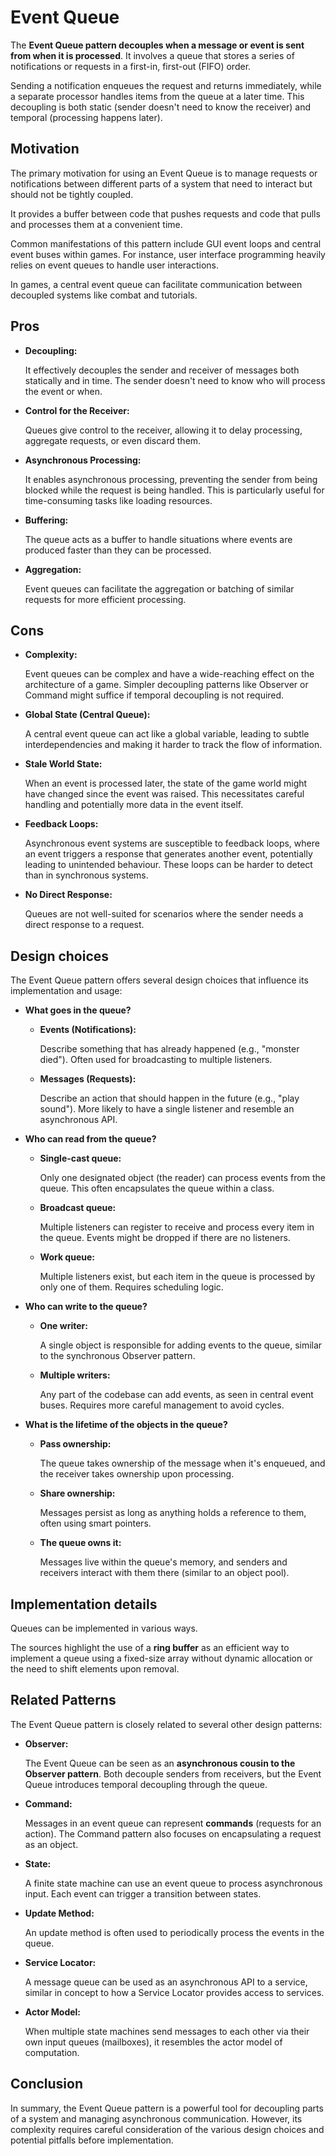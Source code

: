 # Event Queue

The **Event Queue pattern decouples when a message or event is sent from when it is processed**. It involves a queue that stores a series of notifications or requests in a first-in, first-out (FIFO) order.

Sending a notification enqueues the request and returns immediately, while a separate processor handles items from the queue at a later time. This decoupling is both static (sender doesn't need to know the receiver) and temporal (processing happens later).

## Motivation

The primary motivation for using an Event Queue is to manage requests or notifications between different parts of a system that need to interact but should not be tightly coupled.

It provides a buffer between code that pushes requests and code that pulls and processes them at a convenient time.

Common manifestations of this pattern include GUI event loops and central event buses within games. For instance, user interface programming heavily relies on event queues to handle user interactions.

In games, a central event queue can facilitate communication between decoupled systems like combat and tutorials.

## Pros


- **Decoupling:**

	It effectively decouples the sender and receiver of messages both statically and in time. The sender doesn't need to know who will process the event or when.

- **Control for the Receiver:**

	Queues give control to the receiver, allowing it to delay processing, aggregate requests, or even discard them.

- **Asynchronous Processing:**

	It enables asynchronous processing, preventing the sender from being blocked while the request is being handled. This is particularly useful for time-consuming tasks like loading resources.

- **Buffering:**

	The queue acts as a buffer to handle situations where events are produced faster than they can be processed.

- **Aggregation:**

	Event queues can facilitate the aggregation or batching of similar requests for more efficient processing.

## Cons


- **Complexity:**

	Event queues can be complex and have a wide-reaching effect on the architecture of a game. Simpler decoupling patterns like Observer or Command might suffice if temporal decoupling is not required.

- **Global State (Central Queue):**

	A central event queue can act like a global variable, leading to subtle interdependencies and making it harder to track the flow of information.

- **Stale World State:**

	When an event is processed later, the state of the game world might have changed since the event was raised. This necessitates careful handling and potentially more data in the event itself.

- **Feedback Loops:**

	Asynchronous event systems are susceptible to feedback loops, where an event triggers a response that generates another event, potentially leading to unintended behaviour. These loops can be harder to detect than in synchronous systems.

- **No Direct Response:**

	Queues are not well-suited for scenarios where the sender needs a direct response to a request.

## Design choices

The Event Queue pattern offers several design choices that influence its implementation and usage:

- **What goes in the queue?**

    - **Events (Notifications):**

	    Describe something that has already happened (e.g., "monster died"). Often used for broadcasting to multiple listeners.

    - **Messages (Requests):**

    	Describe an action that should happen in the future (e.g., "play sound"). More likely to have a single listener and resemble an asynchronous API.

- **Who can read from the queue?**

    - **Single-cast queue:**

	    Only one designated object (the reader) can process events from the queue. This often encapsulates the queue within a class.

    - **Broadcast queue:**

    	Multiple listeners can register to receive and process every item in the queue. Events might be dropped if there are no listeners.

    - **Work queue:**

	    Multiple listeners exist, but each item in the queue is processed by only one of them. Requires scheduling logic.

- **Who can write to the queue?**

    - **One writer:**

	    A single object is responsible for adding events to the queue, similar to the synchronous Observer pattern.

    - **Multiple writers:**

	    Any part of the codebase can add events, as seen in central event buses. Requires more careful management to avoid cycles.
        
- **What is the lifetime of the objects in the queue?**

    - **Pass ownership:**

	    The queue takes ownership of the message when it's enqueued, and the receiver takes ownership upon processing.

    - **Share ownership:**

	    Messages persist as long as anything holds a reference to them, often using smart pointers.

    - **The queue owns it:**

	    Messages live within the queue's memory, and senders and receivers interact with them there (similar to an object pool).

## Implementation details

Queues can be implemented in various ways.

The sources highlight the use of a **ring buffer** as an efficient way to implement a queue using a fixed-size array without dynamic allocation or the need to shift elements upon removal.

## Related Patterns

The Event Queue pattern is closely related to several other design patterns:


- **Observer:**

	The Event Queue can be seen as an **asynchronous cousin to the Observer pattern**. Both decouple senders from receivers, but the Event Queue introduces temporal decoupling through the queue.

- **Command:**

	Messages in an event queue can represent **commands** (requests for an action). The Command pattern also focuses on encapsulating a request as an object.

- **State:**

	A finite state machine can use an event queue to process asynchronous input. Each event can trigger a transition between states.

- **Update Method:**

	An update method is often used to periodically process the events in the queue.

- **Service Locator:**

	A message queue can be used as an asynchronous API to a service, similar in concept to how a Service Locator provides access to services.

- **Actor Model:**

	When multiple state machines send messages to each other via their own input queues (mailboxes), it resembles the actor model of computation.

## Conclusion

In summary, the Event Queue pattern is a powerful tool for decoupling parts of a system and managing asynchronous communication. However, its complexity requires careful consideration of the various design choices and potential pitfalls before implementation.